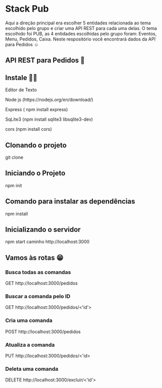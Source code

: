 #  Stack Pub

Aqui a direção principal era escolher 5 entidades relacionada ao tema escolhido pelo grupo e criar uma API REST para cada uma delas. O tema escolhido foi PUB, as 4 entidades escolhidas pelo grupo foram: Eventos, Menu, Pedidos, Caixa. Neste respositório você encontrará dados da API para Pedidos ☺


## API REST para Pedidos 📝



## Instale 👍🏽
<p>Editor de Texto</p>
<p>Node js (https://nodejs.org/en/download/)</p>
<p>Express ( npm install express)</p>
<p>SqLite3 (npm install sqlite3 libsqlite3-dev)</p>
<p>cors (npm install cors)</p>

## Clonando o projeto
git clone <caminho do arquivo>

## Iniciando o Projeto
npm init

## Comando para instalar as dependências
npm install

## Inicializando o servidor 
npm start
caminho http://localhost:3000


## Vamos às rotas 😁


### Busca todas as comandas
GET  http://localhost:3000/pedidos
### Buscar a comanda pelo ID
GET http://localhost:3000/pedidos/<'id'>
### Cria uma comanda
POST http://localhost:3000/pedidos
### Atualiza a comanda
PUT http://localhost:3000/pedidos/<'id>
### Deleta uma comanda
DELETE http://localhost:3000/excluir/<'id'>
